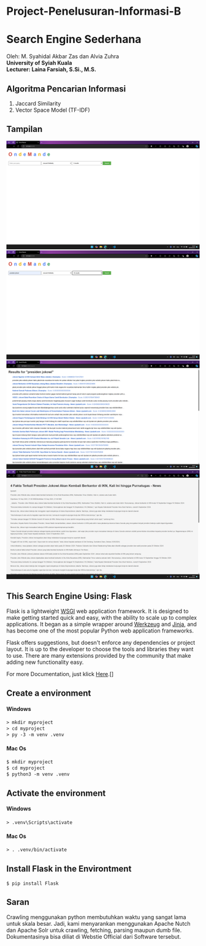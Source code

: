 # Project-Penelusuran-Informasi-B

# Search Engine Sederhana
Oleh: M. Syahidal Akbar Zas dan Alvia Zuhra  
**University of Syiah Kuala**  
__Lecturer: Laina Farsiah, S.Si., M.S.__  

## Algoritma Pencarian Informasi  
  1. Jaccard Similarity  
  2. Vector Space Model (TF-IDF)  

## Tampilan  
![My Image](images/image1.png)  
![My Image](images/image2.png)  
![My Image](images/image3.png)  
![My Image](images/image4.png)  

## This Search Engine Using: Flask

Flask is a lightweight [WSGI][] web application framework. It is designed
to make getting started quick and easy, with the ability to scale up to
complex applications. It began as a simple wrapper around [Werkzeug][]
and [Jinja][], and has become one of the most popular Python web
application frameworks.

Flask offers suggestions, but doesn't enforce any dependencies or
project layout. It is up to the developer to choose the tools and
libraries they want to use. There are many extensions provided by the
community that make adding new functionality easy.

[WSGI]: https://wsgi.readthedocs.io/
[Werkzeug]: https://werkzeug.palletsprojects.com/
[Jinja]: https://jinja.palletsprojects.com/

For more Documentation, just klick [Here].[]

[Here]: https://flask.palletsprojects.com/en/3.0.x/installation/


## Create a environment
#### Windows
```
> mkdir myproject
> cd myproject
> py -3 -m venv .venv
```

#### Mac Os
```
$ mkdir myproject
$ cd myproject
$ python3 -m venv .venv
```

## Activate the environment
#### Windows
```
> .venv\Scripts\activate
```

#### Mac Os
```
> . .venv/bin/activate
```

## Install Flask in the Environtment
```
$ pip install Flask
```

## Saran

Crawling menggunakan python membutuhkan waktu yang sangat lama untuk skala besar. Jadi, kami menyarankan menggunakan Apache Nutch dan Apache Solr untuk crawling, fetching, parsing maupun dumb file. Dokumentasinya bisa diliat di Webstie Official dari Software tersebut.


